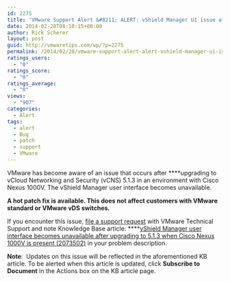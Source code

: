```yaml
---
id: 2275
title: 'VMware Support Alert &#8211; ALERT: vShield Manager UI issue after upgrading to 5.1.3'
date: 2014-02-28T08:10:15+00:00
author: Rick Scherer
layout: post
guid: http://vmwaretips.com/wp/?p=2275
permalink: /2014/02/28/vmware-support-alert-alert-vshield-manager-ui-issue-after-upgrading-to-5-1-3/
ratings_users:
  - "0"
ratings_score:
  - "0"
ratings_average:
  - "0"
views:
  - "907"
categories:
  - Alert
tags:
  - alert
  - Bug
  - patch
  - support
  - VMware
---
```

VMware has become aware of an issue that occurs after ****upgrading to vCloud Networking and Security (vCNS) 5.1.3 in an environment with Cisco Nexus 1000V. The vShield Manager user interface becomes unavailable.

**A hot patch fix is available. This does not affect customers with VMware standard or VMware vDS switches.**

If you encounter this issue, <a href="http://bit.ly/1hZ4xhZ" target="_blank">file a support request</a> with VMware Technical Support and note Knowledge Base article: ****<a href="http://bit.ly/1dIQQfI" target="_blank">vShield Manager user interface becomes unavailable after upgrading to 5.1.3 when Cisco Nexus 1000V is present (2073502)</a> in your problem description.

**Note**:  Updates on this issue will be reflected in the aforementioned KB article. To be alerted when this article is updated, click **Subscribe to Document** in the Actions box on the KB article page.